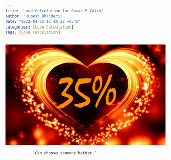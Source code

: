 ```yaml
---
title: "Love Calculation for Oscar & Colin"
author: "Rupesh Bhandari"
date: "2021-04-25 12:42:28 +0545"
categories: [Love Calculation]
Tags: [Love Calculation]
---
```


![Match Picture](/assets/img/lovecal/oscar-colin.jpg)

                `Can choose someone better.`
    